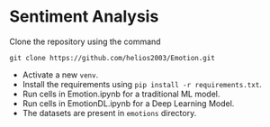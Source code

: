 # Sentiment Analysis

Clone the repository using the command
```
git clone https://github.com/helios2003/Emotion.git
```
- Activate a new ``venv``.
- Install the requirements using ``pip install -r requirements.txt``.
- Run cells in Emotion.ipynb for a traditional ML model.
- Run cells in EmotionDL.ipynb for a Deep Learning Model.
- The datasets are present in ``emotions`` directory.

